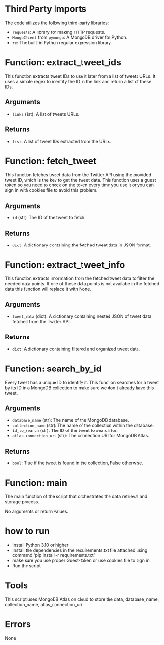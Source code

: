 # Third Party Imports
The code utilizes the following third-party libraries:

- `requests`: A library for making HTTP requests.
- `MongoClient` from `pymongo`: A MongoDB driver for Python.
- `re`: The built-in Python regular expression library.


# Function: extract_tweet_ids
This function extracts tweet IDs to use it later from a list of tweets URLs.
It uses a simple regex to identify the ID in the link and return a list of these IDs.

## Arguments
- `links` (list): A list of tweets URLs.

## Returns
- `list`: A list of tweet IDs extracted from the URLs.


# Function: fetch_tweet
This function fetches tweet data from the Twitter API using the provided tweet ID, which is the key to get the tweet data.
This function uses a guest token so you need to check on the token every time you use it or you can sign in with cookies file to avoid this problem.

## Arguments
- `id` (str): The ID of the tweet to fetch.

## Returns
- `dict`: A dictionary containing the fetched tweet data in JSON format.


# Function: extract_tweet_info
This function extracts information from the fetched tweet data to filter the needed data points.
If one of these data points is not availabe in the fetched data this function will replace it with None.

## Arguments
- `tweet_data` (dict): A dictionary containing nested JSON of tweet data fetched from the Twitter API.

## Returns
- `dict`: A dictionary containing filtered and organized tweet data.

# Function: search_by_id
Every tweet has a unique ID to identify it.
This function searches for a tweet by its ID in a MongoDB collection to make sure we don't already have this tweet.

## Arguments
- `database_name` (str): The name of the MongoDB database.
- `collection_name` (str): The name of the collection within the database.
- `id_to_search` (str): The ID of the tweet to search for.
- `atlas_connection_uri` (str): The connection URI for MongoDB Atlas.

## Returns
- `bool`: True if the tweet is found in the collection, False otherwise.

# Function: main
The main function of the script that orchestrates the data retrieval and storage process.

No arguments or return values.

#  how to run
- Install Python 3.10 or higher 
- Install the dependencies in the requirements.txt file attached using command 'pip install -r requirements.txt'
- make sure you use proper Guest-token or use cookies file to sign in
- Run the script 

# Tools 
This script uses MongoDB Atlas on cloud to store the data, database_name, collection_name, atlas_connection_uri

# Errors
None
